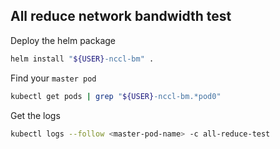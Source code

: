 ## All reduce network bandwidth test

Deploy the helm package
```bash
helm install "${USER}-nccl-bm" .
```

Find your `master pod`
```bash
kubectl get pods | grep "${USER}-nccl-bm.*pod0"
```

Get the logs
```bash
kubectl logs --follow <master-pod-name> -c all-reduce-test
```

 